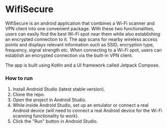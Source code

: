# WifiSecure

WifiSecure is an android application that combines a Wi-Fi scanner and VPN client into one convenient package. With these two functionalities, users can easily find the best Wi-Fi spot near them while also establishing an encrypted connection to it. The app scans for nearby wireless access points and displays relevant information such as SSID, encryption type, frequency, signal strength etc. When connecting to a Wi-Fi spot, users can establish an encrypted connection via the built-in VPN client.

The app is built using Kotlin and a UI framework called Jetpack Compose.

### How to run
1. Install Android Studio (latest stable version).
2. Clone the repo.
3. Open the project in Android Studio.
4. While inside Android Studio, set up an emulator or connect a real Android device (will need to connect a real Android device for the Wi-Fi scanning functionality to work).
5. Click the "Run" button in Android Studio.
